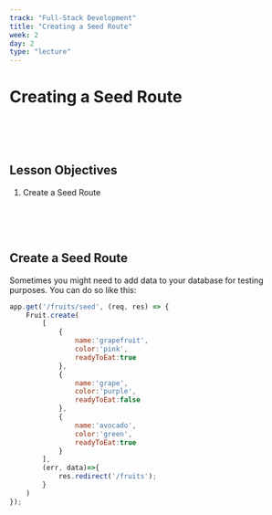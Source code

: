```yaml
---
track: "Full-Stack Development"
title: "Creating a Seed Route"
week: 2
day: 2
type: "lecture"
---
```



# Creating a Seed Route

<br>
<br>
<br>

## Lesson Objectives

1. Create a Seed Route

<br>
<br>
<br>


## Create a Seed Route

Sometimes you might need to add data to your database for testing purposes.  You can do so like this:

```javascript
app.get('/fruits/seed', (req, res) => {
    Fruit.create(
        [
            {
                name:'grapefruit',
                color:'pink',
                readyToEat:true
            },
            {
                name:'grape',
                color:'purple',
                readyToEat:false
            },
            {
                name:'avocado',
                color:'green',
                readyToEat:true
            }
        ], 
        (err, data)=>{
            res.redirect('/fruits');
        }
    )
});
```
